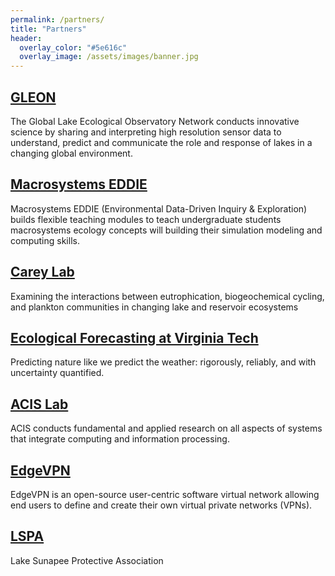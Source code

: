 ```yaml
---
permalink: /partners/
title: "Partners"
header:
  overlay_color: "#5e616c"
  overlay_image: /assets/images/banner.jpg
---
```


## [<i class="fa fa-link" aria-hidden="true"></i> GLEON](http://gleon.org)  
The Global Lake Ecological Observatory Network conducts innovative science by sharing and interpreting high resolution sensor data to understand, predict and communicate the role and response of lakes in a changing global environment.
## [<i class="fa fa-link" aria-hidden="true"></i> Macrosystems EDDIE](http://macrosystemseddie.org)  
Macrosystems EDDIE (Environmental Data-Driven Inquiry & Exploration) builds flexible teaching modules to teach undergraduate students macrosystems ecology concepts will building their simulation modeling and computing skills.
## [<i class="fa fa-link" aria-hidden="true"></i> Carey Lab](http://carey.biol.vt.edu)  
Examining the interactions between eutrophication, biogeochemical cycling, and plankton communities in changing lake and reservoir ecosystems
## [<i class="fa fa-link" aria-hidden="true"></i> Ecological Forecasting at Virginia Tech](https://www.ecoforecastprojectvt.org/)  
Predicting nature like we predict the weather: rigorously, reliably, and with uncertainty quantified.
## [<i class="fa fa-link" aria-hidden="true"></i> ACIS Lab](http://acis.ufl.edu)  
ACIS conducts fundamental and applied research on all aspects of systems that integrate computing and information processing.
## [<i class="fa fa-link" aria-hidden="true"></i> EdgeVPN](http://edgevpn.io)  
EdgeVPN is an open-source user-centric software virtual network allowing end users to define and create their own virtual private networks (VPNs).
## [<i class="fa fa-link" aria-hidden="true"></i> LSPA](http://www.lakesunapee.org/)  
Lake Sunapee Protective Association

